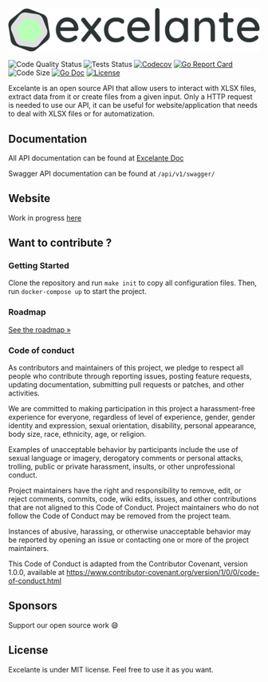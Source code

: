 ![Excelante](img/excelante.png)

![Code Quality Status](https://github.com/Los-Crackitos/Excelante/workflows/Code%20Quality/badge.svg?branch=master)
![Tests Status](https://github.com/Los-Crackitos/Excelante/workflows/Tests/badge.svg?branch=master)
[![Codecov](https://codecov.io/gh/Los-Crackitos/Excelante/branch/master/graph/badge.svg)](https://codecov.io/gh/Los-Crackitos/Excelante)
[![Go Report Card](https://goreportcard.com/badge/github.com/Los-Crackitos/Excelante)](https://goreportcard.com/report/github.com/Los-Crackitos/Excelante)
![Code Size](https://img.shields.io/github/languages/code-size/Los-Crackitos/Excelante)
[![Go Doc](https://godoc.org/github.com/Los-Crackitos/Excelante?status.svg)](https://godoc.org/github.com/Los-Crackitos/Excelante)
[![License](https://img.shields.io/github/license/Los-Crackitos/Excelante)](LICENSE)

Excelante is an open source API that allow users to interact with XLSX files, extract data from it or create files from a given input. Only a HTTP request is needed to use our API, it can be useful for website/application that needs to deal with XLSX files or for automatization.

## Documentation

All API documentation can be found at [Excelante Doc](https://app.gitbook.com/@loscrackitos/s/excelante/)

Swagger API documentation can be found at `/api/v1/swagger/`

## Website

Work in progress [here](https://github.com/Los-Crackitos/excelante-site) 


## Want to contribute ?

### Getting Started

Clone the repository and run ``` make init ``` to copy all configuration files.
Then, run ``` docker-compose up ``` to start the project.

### Roadmap

[See the roadmap »](roadmap.md)

### Code of conduct

As contributors and maintainers of this project, we pledge to respect all people who contribute through reporting issues, posting feature requests, updating documentation, submitting pull requests or patches, and other activities.

We are committed to making participation in this project a harassment-free experience for everyone, regardless of level of experience, gender, gender identity and expression, sexual orientation, disability, personal appearance, body size, race, ethnicity, age, or religion.

Examples of unacceptable behavior by participants include the use of sexual language or imagery, derogatory comments or personal attacks, trolling, public or private harassment, insults, or other unprofessional conduct.

Project maintainers have the right and responsibility to remove, edit, or reject comments, commits, code, wiki edits, issues, and other contributions that are not aligned to this Code of Conduct. Project maintainers who do not follow the Code of Conduct may be removed from the project team.

Instances of abusive, harassing, or otherwise unacceptable behavior may be reported by opening an issue or contacting one or more of the project maintainers.

This Code of Conduct is adapted from the Contributor Covenant, version 1.0.0, available at https://www.contributor-covenant.org/version/1/0/0/code-of-conduct.html

## Sponsors

Support our open source work 😄

## License

Excelante is under MIT license. Feel free to use it as you want.
